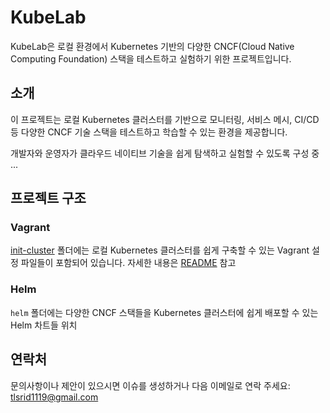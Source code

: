 # KubeLab

KubeLab은 로컬 환경에서 Kubernetes 기반의 다양한 CNCF(Cloud Native Computing Foundation) 스택을 테스트하고 실험하기 위한 프로젝트입니다.

## 소개

이 프로젝트는 로컬 Kubernetes 클러스터를 기반으로 모니터링, 서비스 메시, CI/CD 등 다양한 CNCF 기술 스택을 테스트하고 학습할 수 있는 환경을 제공합니다. 

개발자와 운영자가 클라우드 네이티브 기술을 쉽게 탐색하고 실험할 수 있도록 구성 중 ... 

## 프로젝트 구조

### Vagrant

[init-cluster](./init-cluster/) 폴더에는 로컬 Kubernetes 클러스터를 쉽게 구축할 수 있는 Vagrant 설정 파일들이 포함되어 있습니다. 자세한 내용은 [README](./init-cluster/README.md) 참고 

### Helm

`helm` 폴더에는 다양한 CNCF 스택들을 Kubernetes 클러스터에 쉽게 배포할 수 있는 Helm 차트들 위치

## 연락처

문의사항이나 제안이 있으시면 이슈를 생성하거나 다음 이메일로 연락 주세요: tlsrid1119@gmail.com
